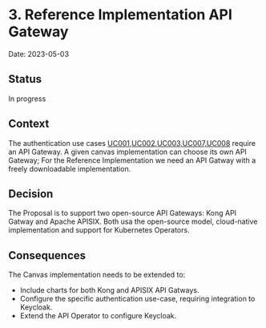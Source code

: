 # 3. Reference Implementation API Gateway

Date: 2023-05-03

## Status

In progress

## Context

The authentication use cases [UC001,UC002,UC003,UC007,UC008](https://github.com/tmforum-oda/oda-canvas/issues/62) require an API Gateway. A given canvas implementation can choose its own API Gateway; For the Reference Implementation we need an API Gatway with a freely downloadable implementation.

## Decision

The Proposal is to support two open-source API Gateways: Kong API Gatway and Apache APISIX. Both usa the open-source model, cloud-native implementation and support for Kubernetes Operators.

## Consequences

The Canvas implementation needs to be extended to:

* Include charts for both Kong and APISIX API Gatways.
* Configure the specific authentication use-case, requiring integration to Keycloak.
* Extend the API Operator to configure Keycloak.
